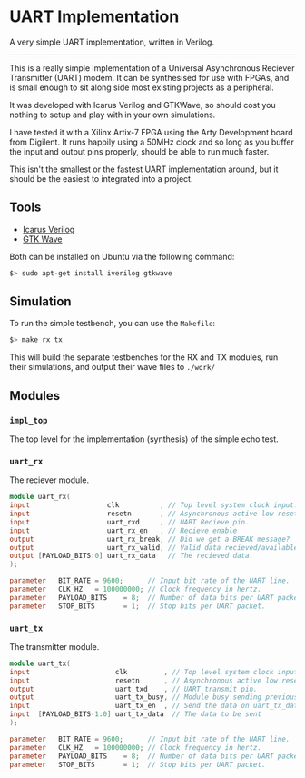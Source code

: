 
# UART Implementation

A very simple UART implementation, written in Verilog.

---

This is a really simple implementation of a Universal Asynchronous Reciever
Transmitter (UART) modem. It can be synthesised for use with FPGAs, and is
small enough to sit along side most existing projects as a peripheral.

It was developed with Icarus Verilog and GTKWave, so should cost you nothing
to setup and play with in your own simulations.

I have tested it with a Xilinx Artix-7 FPGA using the Arty Development board
from Digilent. It runs happily using a 50MHz clock and so long as you buffer
the input and output pins properly, should be able to run much faster.

This isn't the smallest or the fastest UART implementation around, but it
should be the easiest to integrated into a project.

## Tools

- [Icarus Verilog](http://iverilog.icarus.com/)
- [GTK Wave](http://gtkwave.sourceforge.net/)

Both can be installed on Ubuntu via the following command:

```sh
$> sudo apt-get install iverilog gtkwave
```

## Simulation

To run the simple testbench, you can use the `Makefile`:

```sh
$> make rx tx
```

This will build the separate testbenches for the RX and TX modules, run
their simulations, and output their wave files to `./work/`

## Modules

### `impl_top`

The top level for the implementation (synthesis) of the simple echo test.

### `uart_rx`

The reciever module.

```verilog
module uart_rx(
input                   clk          , // Top level system clock input.
input                   resetn       , // Asynchronous active low reset.
input                   uart_rxd     , // UART Recieve pin.
input                   uart_rx_en   , // Recieve enable
output                  uart_rx_break, // Did we get a BREAK message?
output                  uart_rx_valid, // Valid data recieved/available.
output [PAYLOAD_BITS:0] uart_rx_data   // The recieved data.
);

parameter   BIT_RATE = 9600;      // Input bit rate of the UART line.
parameter   CLK_HZ   = 100000000; // Clock frequency in hertz.
parameter   PAYLOAD_BITS    = 8;  // Number of data bits per UART packet.
parameter   STOP_BITS       = 1;  // Stop bits per UART packet.
```

### `uart_tx`

The transmitter module.

```verilog
module uart_tx(
input                     clk         , // Top level system clock input.
input                     resetn      , // Asynchronous active low reset.
output                    uart_txd    , // UART transmit pin.
output                    uart_tx_busy, // Module busy sending previous item.
input                     uart_tx_en  , // Send the data on uart_tx_data
input  [PAYLOAD_BITS-1:0] uart_tx_data  // The data to be sent
);

parameter   BIT_RATE = 9600;      // Input bit rate of the UART line.
parameter   CLK_HZ   = 100000000; // Clock frequency in hertz.
parameter   PAYLOAD_BITS    = 8;  // Number of data bits per UART packet.
parameter   STOP_BITS       = 1;  // Stop bits per UART packet.
```
